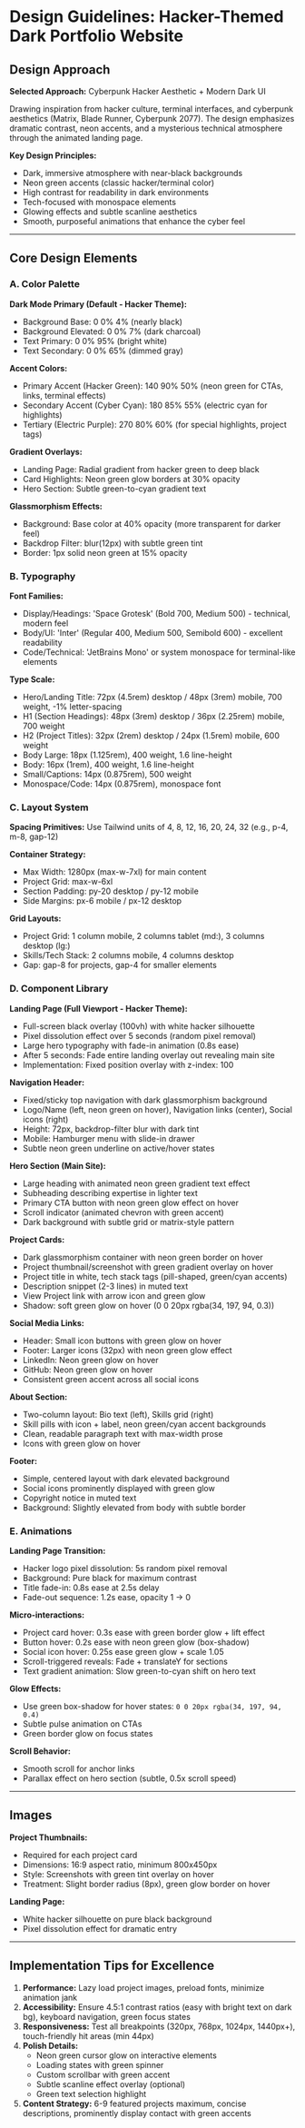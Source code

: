 # Design Guidelines: Hacker-Themed Dark Portfolio Website

## Design Approach
**Selected Approach:** Cyberpunk Hacker Aesthetic + Modern Dark UI

Drawing inspiration from hacker culture, terminal interfaces, and cyberpunk aesthetics (Matrix, Blade Runner, Cyberpunk 2077). The design emphasizes dramatic contrast, neon accents, and a mysterious technical atmosphere through the animated landing page.

**Key Design Principles:**
- Dark, immersive atmosphere with near-black backgrounds
- Neon green accents (classic hacker/terminal color)
- High contrast for readability in dark environments
- Tech-focused with monospace elements
- Glowing effects and subtle scanline aesthetics
- Smooth, purposeful animations that enhance the cyber feel

---

## Core Design Elements

### A. Color Palette

**Dark Mode Primary (Default - Hacker Theme):**
- Background Base: 0 0% 4% (nearly black)
- Background Elevated: 0 0% 7% (dark charcoal)
- Text Primary: 0 0% 95% (bright white)
- Text Secondary: 0 0% 65% (dimmed gray)

**Accent Colors:**
- Primary Accent (Hacker Green): 140 90% 50% (neon green for CTAs, links, terminal effects)
- Secondary Accent (Cyber Cyan): 180 85% 55% (electric cyan for highlights)
- Tertiary (Electric Purple): 270 80% 60% (for special highlights, project tags)

**Gradient Overlays:**
- Landing Page: Radial gradient from hacker green to deep black
- Card Highlights: Neon green glow borders at 30% opacity
- Hero Section: Subtle green-to-cyan gradient text

**Glassmorphism Effects:**
- Background: Base color at 40% opacity (more transparent for darker feel)
- Backdrop Filter: blur(12px) with subtle green tint
- Border: 1px solid neon green at 15% opacity

### B. Typography

**Font Families:**
- Display/Headings: 'Space Grotesk' (Bold 700, Medium 500) - technical, modern feel
- Body/UI: 'Inter' (Regular 400, Medium 500, Semibold 600) - excellent readability
- Code/Technical: 'JetBrains Mono' or system monospace for terminal-like elements

**Type Scale:**
- Hero/Landing Title: 72px (4.5rem) desktop / 48px (3rem) mobile, 700 weight, -1% letter-spacing
- H1 (Section Headings): 48px (3rem) desktop / 36px (2.25rem) mobile, 700 weight
- H2 (Project Titles): 32px (2rem) desktop / 24px (1.5rem) mobile, 600 weight
- Body Large: 18px (1.125rem), 400 weight, 1.6 line-height
- Body: 16px (1rem), 400 weight, 1.6 line-height
- Small/Captions: 14px (0.875rem), 500 weight
- Monospace/Code: 14px (0.875rem), monospace font

### C. Layout System

**Spacing Primitives:** Use Tailwind units of 4, 8, 12, 16, 20, 24, 32 (e.g., p-4, m-8, gap-12)

**Container Strategy:**
- Max Width: 1280px (max-w-7xl) for main content
- Project Grid: max-w-6xl
- Section Padding: py-20 desktop / py-12 mobile
- Side Margins: px-6 mobile / px-12 desktop

**Grid Layouts:**
- Project Grid: 1 column mobile, 2 columns tablet (md:), 3 columns desktop (lg:)
- Skills/Tech Stack: 2 columns mobile, 4 columns desktop
- Gap: gap-8 for projects, gap-4 for smaller elements

### D. Component Library

**Landing Page (Full Viewport - Hacker Theme):**
- Full-screen black overlay (100vh) with white hacker silhouette
- Pixel dissolution effect over 5 seconds (random pixel removal)
- Large hero typography with fade-in animation (0.8s ease)
- After 5 seconds: Fade entire landing overlay out revealing main site
- Implementation: Fixed position overlay with z-index: 100

**Navigation Header:**
- Fixed/sticky top navigation with dark glassmorphism background
- Logo/Name (left, neon green on hover), Navigation links (center), Social icons (right)
- Height: 72px, backdrop-filter blur with dark tint
- Mobile: Hamburger menu with slide-in drawer
- Subtle neon green underline on active/hover states

**Hero Section (Main Site):**
- Large heading with animated neon green gradient text effect
- Subheading describing expertise in lighter text
- Primary CTA button with neon green glow effect on hover
- Scroll indicator (animated chevron with green accent)
- Dark background with subtle grid or matrix-style pattern

**Project Cards:**
- Dark glassmorphism container with neon green border on hover
- Project thumbnail/screenshot with green gradient overlay on hover
- Project title in white, tech stack tags (pill-shaped, green/cyan accents)
- Description snippet (2-3 lines) in muted text
- View Project link with arrow icon and green glow
- Shadow: soft green glow on hover (0 0 20px rgba(34, 197, 94, 0.3))

**Social Media Links:**
- Header: Small icon buttons with green glow on hover
- Footer: Larger icons (32px) with neon green glow effect
- LinkedIn: Neon green glow on hover
- GitHub: Neon green glow on hover
- Consistent green accent across all social icons

**About Section:**
- Two-column layout: Bio text (left), Skills grid (right)
- Skill pills with icon + label, neon green/cyan accent backgrounds
- Clean, readable paragraph text with max-width prose
- Icons with green glow on hover

**Footer:**
- Simple, centered layout with dark elevated background
- Social icons prominently displayed with green glow
- Copyright notice in muted text
- Background: Slightly elevated from body with subtle border

### E. Animations

**Landing Page Transition:**
- Hacker logo pixel dissolution: 5s random pixel removal
- Background: Pure black for maximum contrast
- Title fade-in: 0.8s ease at 2.5s delay
- Fade-out sequence: 1.2s ease, opacity 1 → 0

**Micro-interactions:**
- Project card hover: 0.3s ease with green border glow + lift effect
- Button hover: 0.2s ease with neon green glow (box-shadow)
- Social icon hover: 0.25s ease green glow + scale 1.05
- Scroll-triggered reveals: Fade + translateY for sections
- Text gradient animation: Slow green-to-cyan shift on hero text

**Glow Effects:**
- Use green box-shadow for hover states: `0 0 20px rgba(34, 197, 94, 0.4)`
- Subtle pulse animation on CTAs
- Green border glow on focus states

**Scroll Behavior:**
- Smooth scroll for anchor links
- Parallax effect on hero section (subtle, 0.5x scroll speed)

---

## Images

**Project Thumbnails:**
- Required for each project card
- Dimensions: 16:9 aspect ratio, minimum 800x450px
- Style: Screenshots with green tint overlay on hover
- Treatment: Slight border radius (8px), green glow border on hover

**Landing Page:**
- White hacker silhouette on pure black background
- Pixel dissolution effect for dramatic entry

---

## Implementation Tips for Excellence

1. **Performance:** Lazy load project images, preload fonts, minimize animation jank
2. **Accessibility:** Ensure 4.5:1 contrast ratios (easy with bright text on dark bg), keyboard navigation, green focus states
3. **Responsiveness:** Test all breakpoints (320px, 768px, 1024px, 1440px+), touch-friendly hit areas (min 44px)
4. **Polish Details:** 
   - Neon green cursor glow on interactive elements
   - Loading states with green spinner
   - Custom scrollbar with green accent
   - Subtle scanline effect overlay (optional)
   - Green text selection highlight
5. **Content Strategy:** 6-9 featured projects maximum, concise descriptions, prominently display contact with green accents
